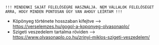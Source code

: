     !!! MINDENKI SAJÁT FELELŐSÉGRE HASZNÁLJA. NEM VÁLLALOK FELELŐSÉGET ARRA, HOGY MINDEN PONTOSAN ÚGY VAN AHOGY LEÍRTAM !!!


- Köpönyeg története hosszaban kifejtve --> https://verselemzes.hu/gogol-a-koponyeg-olvasonaplo/
- Szigeti veszedelem tartalma röviden --> https://www.olvasonaplo.co.hu/zrinyi-miklos-szigeti-veszedelem/

